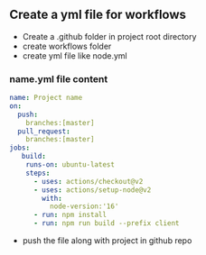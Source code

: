 ## Create a yml file for workflows


- Create a .github folder in project root directory
- create workflows folder 
- create yml file like node.yml

### name.yml file content

```yml
name: Project name
on:
  push:
    branches:[master]
  pull_request:
    branches:[master]
jobs:
   build:
    runs-on: ubuntu-latest
    steps: 
      - uses: actions/checkout@v2
      - uses: actions/setup-node@v2
        with:
          node-version:'16'
      - run: npm install
      - run: npm run build --prefix client
```

- push the file along with project in github repo
